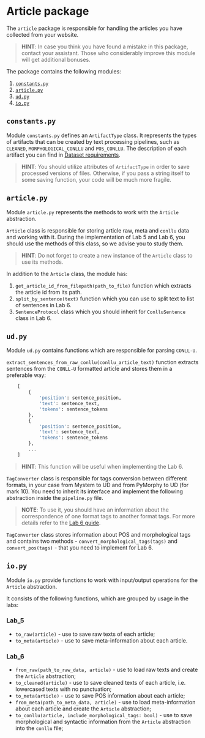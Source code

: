 # Article package

The `article` package is responsible for handling the articles you have collected from your website.

> **HINT**: In case you think you have found a mistake in this package, contact your assistant. 
> Those who considerably improve this module will get additional bonuses.

The package contains the following modules:
1. [`constants.py`](#constants)
2. [`article.py`](#article)
3. [`ud.py`](#ud)
4. [`io.py`](#io)

## <a name="constants"></a>`constants.py`

Module `constants.py` defines an `ArtifactType` class. It represents the types of artifacts 
that can be created by text processing pipelines, such as `CLEANED`, `MORPHOLOGICAL_CONLLU` and `POS_CONLLU`. 
The description of each artifact you can find in [Dataset requirements](#dataset.md).

> **HINT**: You should utilize attributes of `ArtifactType` in order to save processed versions of files. 
> Otherwise, if you pass a string itself to some saving function, your code will be much more fragile.

## <a name="article"></a>`article.py`

Module `article.py` represents the methods to work with the `Article` abstraction.

`Article` class is responsible for storing article raw, meta and `conllu` data and working with it.
During the implementation of Lab 5 and Lab 6, you should use the methods of this class, 
so we advise you to study them.

> **HINT**: Do not forget to create a new instance of the `Article` class to use its methods.

In addition to the `Article` class, the module has:

1. `get_article_id_from_filepath(path_to_file)` function which extracts the article id from its path.
2. `split_by_sentence(text)` function which you can use to split text to list of sentences in Lab 6.
3. `SentenceProtocol` class which you should inherit for `ConlluSentence` class in Lab 6.

## <a name="ud"></a>`ud.py`

Module `ud.py` contains functions which are responsible for parsing `CONLL-U`.
 
`extract_sentences_from_raw_conllu(conllu_article_text)` function extracts sentences from 
the `CONLL-U` formatted article and stores them in a preferable way: 

```python
    [
        {
            'position': sentence_position,
            'text': sentence_text,
            'tokens': sentence_tokens
        },
        {
            'position': sentence_position,
            'text': sentence_text,
            'tokens': sentence_tokens
        },
        ...
    ]
```

> **HINT**: This function will be useful when implementing the Lab 6.

`TagConverter` class is responsible for tags conversion between different formats, 
in your case from Mystem to UD and from PyMorphy to UD (for mark 10).
You need to inherit its interface and implement the following abstraction inside the `pipeline.py` file.

> **NOTE**: To use it, you should have an information about the correspondence of 
> one format tags to another format tags. 
> For more details refer to the [Lab 6 guide](../../lab_6_pipeline/README.md).

`TagConverter` class stores information about POS and morphological tags and contains two methods - 
`convert_morphological_tags(tags)` and `convert_pos(tags)` - that you need to implement for Lab 6.

## <a name="io"></a>`io.py`

Module `io.py` provide functions to work with input/output operations for the `Article` abstraction. 

It consists of the following functions, which are grouped by usage in the labs:

### Lab_5

* `to_raw(article)` - use to save raw texts of each article;
* `to_meta(article)` - use to save meta-information about each article.

### Lab_6

* `from_raw(path_to_raw_data, article)` - use to load raw texts and create the `Article` abstraction;
* `to_cleaned(article)` - use to save cleaned texts of each article, i.e. lowercased texts with no punctuation;
* `to_meta(article)` - use to save POS information about each article;
* `from_meta(path_to_meta_data, article)` - use to load meta-information about each article and create the `Article` abstraction;
* `to_conllu(article, include_morphological_tags: bool)` - use to save morphological and syntactic information from the `Article` abstraction into the `conllu` file;
